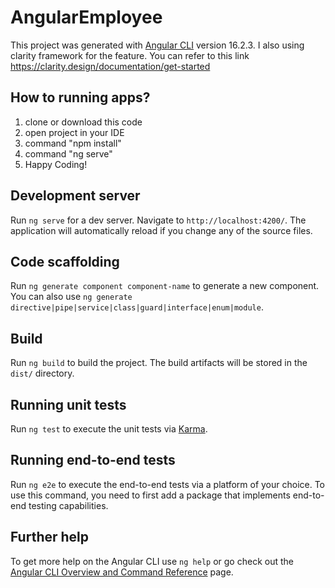 # AngularEmployee

This project was generated with [Angular CLI](https://github.com/angular/angular-cli) version 16.2.3.
I also using clarity framework for the feature. You can refer to this link https://clarity.design/documentation/get-started

## How to running apps?

1. clone or download this code
2. open project in your IDE
3. command "npm install"
4. command "ng serve"
5. Happy Coding!

## Development server

Run `ng serve` for a dev server. Navigate to `http://localhost:4200/`. The application will automatically reload if you change any of the source files.

## Code scaffolding

Run `ng generate component component-name` to generate a new component. You can also use `ng generate directive|pipe|service|class|guard|interface|enum|module`.

## Build

Run `ng build` to build the project. The build artifacts will be stored in the `dist/` directory.

## Running unit tests

Run `ng test` to execute the unit tests via [Karma](https://karma-runner.github.io).

## Running end-to-end tests

Run `ng e2e` to execute the end-to-end tests via a platform of your choice. To use this command, you need to first add a package that implements end-to-end testing capabilities.

## Further help

To get more help on the Angular CLI use `ng help` or go check out the [Angular CLI Overview and Command Reference](https://angular.io/cli) page.
